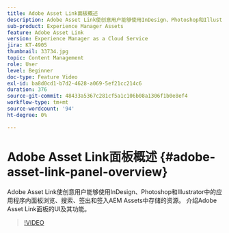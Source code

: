 ```yaml
---
title: Adobe Asset Link面板概述
description: Adobe Asset Link使创意用户能够使用InDesign、Photoshop和Illustrator中的应用程序内面板浏览、搜索、签出和签入AEM Assets中存储的资源。 介绍Adobe Asset Link面板的UI及其功能。
sub-product: Experience Manager Assets
feature: Adobe Asset Link
version: Experience Manager as a Cloud Service
jira: KT-4905
thumbnail: 33734.jpg
topic: Content Management
role: User
level: Beginner
doc-type: Feature Video
exl-id: ba8d0cd1-b7d2-4628-a069-5ef21cc214c6
duration: 376
source-git-commit: 48433a5367c281cf5a1c106b08a1306f1b0e8ef4
workflow-type: tm+mt
source-wordcount: '94'
ht-degree: 0%

---
```


# Adobe Asset Link面板概述 {#adobe-asset-link-panel-overview}

Adobe Asset Link使创意用户能够使用InDesign、Photoshop和Illustrator中的应用程序内面板浏览、搜索、签出和签入AEM Assets中存储的资源。 介绍Adobe Asset Link面板的UI及其功能。

>[!VIDEO](https://video.tv.adobe.com/v/38671?quality=12&learn=on&captions=chi_hans)
